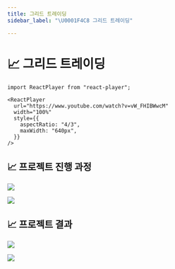 ```yaml
---
title: 그리드 트레이딩
sidebar_label: "\U0001F4C8 그리드 트레이딩"

---
```

# 📈 그리드 트레이딩

```mdx-code-block
import ReactPlayer from "react-player";

<ReactPlayer
  url="https://www.youtube.com/watch?v=vW_FHIBWwcM"
  width="100%"
  style={{
    aspectRatio: "4/3",
    maxWidth: "640px",
  }}
/>
```

## 📈 프로젝트 진행 과정

![](https://res.cloudinary.com/dr6b9c9ko/image/upload/v1666834631/conference/2022-1/%EA%B7%B8%EB%A6%AC%EB%93%9C%20%ED%8A%B8%EB%A0%88%EC%9D%B4%EB%94%A9/1_lsefbl.png)

![](https://res.cloudinary.com/dr6b9c9ko/image/upload/v1666834631/conference/2022-1/%EA%B7%B8%EB%A6%AC%EB%93%9C%20%ED%8A%B8%EB%A0%88%EC%9D%B4%EB%94%A9/2_xmc8k8.png)

## 📈 프로젝트 결과

![](https://res.cloudinary.com/dr6b9c9ko/image/upload/v1666834631/conference/2022-1/%EA%B7%B8%EB%A6%AC%EB%93%9C%20%ED%8A%B8%EB%A0%88%EC%9D%B4%EB%94%A9/3_preixx.png)

![](https://res.cloudinary.com/dr6b9c9ko/image/upload/v1666834631/conference/2022-1/%EA%B7%B8%EB%A6%AC%EB%93%9C%20%ED%8A%B8%EB%A0%88%EC%9D%B4%EB%94%A9/4_mgrdfm.png)